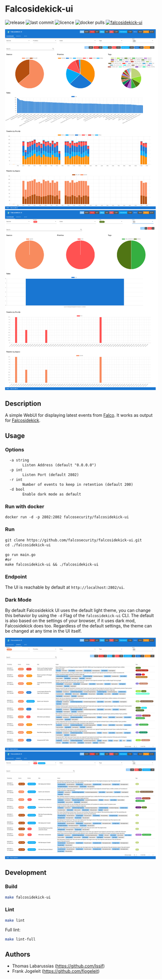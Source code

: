# Falcosidekick-ui

![release](https://flat.badgen.net/github/release/falcosecurity/falcosidekick-ui/latest?color=green) ![last commit](https://flat.badgen.net/github/last-commit/falcosecurity/falcosidekick-ui) ![licence](https://flat.badgen.net/badge/license/Apache/blue) ![docker pulls](https://flat.badgen.net/docker/pulls/falcosecurity/falcosidekick-ui?icon=docker) [![falcosidekick-ui](https://circleci.com/gh/falcosecurity/falcosidekick-ui.svg?style=shield)](https://circleci.com/gh/falcosecurity/falcosidekick-ui)

![falcosidekick-ui](https://github.com/falcosecurity/falcosidekick-ui/raw/master/imgs/webui_01.png)
![falcosidekick-ui](https://github.com/falcosecurity/falcosidekick-ui/raw/master/imgs/webui_02.png)

## Description

A simple WebUI for displaying latest events from [Falco](https://falco.org). It works as output for [Falcosidekick](https://github.com/falcosecurity/falcosidekick).

## Usage

### Options

```shell
  -a string
        Listen Address (default "0.0.0.0")
  -p int
        Listen Port (default 2802)
  -r int
        Number of events to keep in retention (default 200)
  -d bool
        Enable dark mode as default
```

### Run with docker

```shell
docker run -d -p 2802:2802 falcosecurity/falcosidekick-ui 
```

### Run

```
git clone https://github.com/falcosecurity/falcosidekick-ui.git
cd ./falcosidekick-ui

go run main.go
#or
make falcosidekick-ui && ./falcosidekick-ui

```

### Endpoint

The UI is reachable by default at `http://localhost:2802/ui`.

### Dark Mode

By default Falcosidekick UI uses the default light theme, you can change this behavior by using the `-d` Flag of the `falcosidekick-ui` CLI. The default is also based on the settings of your browser, if it uses dark mod, Falcosidekick does too. Regardless of the default settings, the theme can be changed at any time in the UI itself.

![falcosidekick-ui](https://github.com/falcosecurity/falcosidekick-ui/raw/master/imgs/webui_03.png)
![falcosidekick-ui](https://github.com/falcosecurity/falcosidekick-ui/raw/master/imgs/webui_04.png)

## Development

### Build

```bash
make falcosidekick-ui
```

### Lint

```bash
make lint
```

Full lint:

```bash
make lint-full
```

## Authors

* Thomas Labarussias (https://github.com/Issif)
* Frank Jogeleit (https://github.com/fjogeleit)

